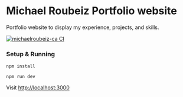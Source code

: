 # Michael Roubeiz Portfolio website

Portfolio website to display my experience, projects, and skills.

[![michaelroubeiz-ca CI](https://github.com/mikeflof/michaelroubeiz-ca/actions/workflows/michaelroubeiz-ca-ci.yml/badge.svg)](https://github.com/mikeflof/michaelroubeiz-ca/actions/workflows/michaelroubeiz-ca-ci.yml)

### Setup & Running

```
npm install
```

```
npm run dev
```

Visit [http://localhost:3000](http://localhost:3000)
